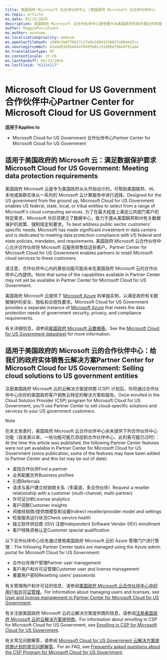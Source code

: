 ```yaml
---
title: 美国政府 Microsoft 云合作伙伴中心 |美国政府 Microsoft 云合作伙伴中心
ms.topic: article
ms.date: 03/15/2019
description: 美国政府 Microsoft 云合作伙伴中心是想要为与美国政府机构开展合作的客户提供 Microsoft 云解决方案的 Microsoft 合作伙伴的业务门户。
author: MaggiePucciEvans
ms.author: evansma
ms.localizationpriority: medium
ms.openlocfilehash: c689e1b8f76b27c27a9e1d94315082fa98ebd3cc
ms.sourcegitcommit: b1ab80345b4e4af649fb8cc51d96d798e0791ade
ms.translationtype: HT
ms.contentlocale: zh-CN
ms.lasthandoff: 04/23/2019
ms.locfileid: "62134217"
---
```

# <a name="partner-center-for-microsoft-cloud-for-us-government"></a><span data-ttu-id="e3ca1-103">Microsoft Cloud for US Government 合作伙伴中心</span><span class="sxs-lookup"><span data-stu-id="e3ca1-103">Partner Center for Microsoft Cloud for US Government</span></span>

<span data-ttu-id="e3ca1-104">**适用于**</span><span class="sxs-lookup"><span data-stu-id="e3ca1-104">**Applies to**</span></span>

-  <span data-ttu-id="e3ca1-105">Microsoft Cloud for US Government 合作伙伴中心</span><span class="sxs-lookup"><span data-stu-id="e3ca1-105">Partner Center for Microsoft Cloud for US Government</span></span>

## <a name="microsoft-cloud-for-us-government-meeting-data-protection-requirements"></a><span data-ttu-id="e3ca1-106">适用于美国政府的 Microsoft 云：满足数据保护要求</span><span class="sxs-lookup"><span data-stu-id="e3ca1-106">Microsoft Cloud for US Government: Meeting data protection requirements</span></span> 

<span data-ttu-id="e3ca1-107">美国政府 Microsoft 云是专为美国政府从头开始设计的，可帮助美国联邦、州、本地或族群实体从一系列的 Microsoft 云计算服务中进行选择。</span><span class="sxs-lookup"><span data-stu-id="e3ca1-107">Designed for the US government from the ground up, Microsoft Cloud for US Government enables US federal, state, local, or tribal entities to select from a range of Microsoft's cloud computing services.</span></span> <span data-ttu-id="e3ca1-108">为了在最大程度上满足公共部门客户的特定需求，Microsoft 斥巨资建立了数据中心，致力于遵从美国联邦和州有关数据保护的政策、强制规定和要求。</span><span class="sxs-lookup"><span data-stu-id="e3ca1-108">To best address public sector customers’ specific needs, Microsoft has made significant investment in data centers and is dedicated to meeting data protection compliance with US federal and state policies, mandates, and requirements.</span></span> <span data-ttu-id="e3ca1-109">美国政府 Microsoft 云合作伙伴中心允许合作伙伴将 Microsoft 云服务转售给这些客户。</span><span class="sxs-lookup"><span data-stu-id="e3ca1-109">Partner Center for Microsoft Cloud for US Government enables partners to resell Microsoft cloud services to these customers.</span></span>

<span data-ttu-id="e3ca1-110">请注意，合作伙伴中心内的某些功能可能尚未在美国政府 Microsoft 云的合作伙伴中心内提供。</span><span class="sxs-lookup"><span data-stu-id="e3ca1-110">Note that some of the capabilities available in Partner Center may not yet be available in Partner Center for Microsoft Cloud for US Government.</span></span>

<span data-ttu-id="e3ca1-111">美国政府 Microsoft 云提供了 [Microsoft Azure](https://azure.microsoft.com/en-us/overview/clouds/government/) 的单独实例，以满足政府有关数据保护的安全、隐私和合规性要求。</span><span class="sxs-lookup"><span data-stu-id="e3ca1-111">Microsoft Cloud for US Government provides a separate instance of [Microsoft Azure](https://azure.microsoft.com/en-us/overview/clouds/government/) that meets the data protection needs of government security, privacy, and compliance requirements.</span></span> 

<span data-ttu-id="e3ca1-112">有关详细信息，请参阅[美国政府 Microsoft 云数据表](https://download.microsoft.com/download/C/9/C/C9CA3002-DFC4-4ADA-841F-DF42AEC042FB/Microsoft_Azure_Government_Datasheet_EN_US.PDF)。</span><span class="sxs-lookup"><span data-stu-id="e3ca1-112">See the [Microsoft Cloud for US Government datasheet](https://download.microsoft.com/download/C/9/C/C9CA3002-DFC4-4ADA-841F-DF42AEC042FB/Microsoft_Azure_Government_Datasheet_EN_US.PDF) for more information.</span></span>

## <a name="partner-center-for-microsoft-cloud-for-us-government-selling-cloud-solutions-to-us-government-entities"></a><span data-ttu-id="e3ca1-113">适用于美国政府的 Microsoft 云的合作伙伴中心：给我们的政府实体销售云解决方案</span><span class="sxs-lookup"><span data-stu-id="e3ca1-113">Partner Center for Microsoft Cloud for US Government: Selling cloud solutions to US government entities</span></span>

<span data-ttu-id="e3ca1-114">注册美国政府 Microsoft 云的云解决方案提供商 (CSP) 计划后，你将通过合作伙伴中心向你的美国政府客户销售云特定的解决方案和服务。</span><span class="sxs-lookup"><span data-stu-id="e3ca1-114">Once enrolled in the Cloud Solution Provider (CSP) program for Microsoft Cloud for US Government, you'll use Partner Center to sell cloud-specific solutions and services to your US government customers.</span></span> 

> [!NOTE]  
> <span data-ttu-id="e3ca1-115">在本文发表时，美国政府 Microsoft 云合作伙伴中心尚未提供下列合作伙伴中心功能（自发表以来，一些功能可能已添加到合作伙伴中心，此列表可能已过时）：</span><span class="sxs-lookup"><span data-stu-id="e3ca1-115">At the time this article was published, the following Partner Center features were not yet available in Partner Center for Microsoft Cloud for US Government (since publication, some of the features may have been added to Partner Center and this list may be out of date):</span></span>

- <span data-ttu-id="e3ca1-116">查找合作伙伴</span><span class="sxs-lookup"><span data-stu-id="e3ca1-116">Find a partner</span></span>
- <span data-ttu-id="e3ca1-117">业务配置文件</span><span class="sxs-lookup"><span data-stu-id="e3ca1-117">Business profiles</span></span>
- <span data-ttu-id="e3ca1-118">引荐</span><span class="sxs-lookup"><span data-stu-id="e3ca1-118">Referrals</span></span>
- <span data-ttu-id="e3ca1-119">请求与客户建立经销商关系（多渠道，多合作伙伴）</span><span class="sxs-lookup"><span data-stu-id="e3ca1-119">Request a reseller relationship with a customer (multi-channel, multi-partner)</span></span>
- <span data-ttu-id="e3ca1-120">许可证分析</span><span class="sxs-lookup"><span data-stu-id="e3ca1-120">License analytics</span></span>
- <span data-ttu-id="e3ca1-121">客户洞察</span><span class="sxs-lookup"><span data-stu-id="e3ca1-121">Customer insights</span></span>
- <span data-ttu-id="e3ca1-122">间接经销商/提供商模型和设置</span><span class="sxs-lookup"><span data-stu-id="e3ca1-122">Indirect reseller/provider model and settings</span></span>
- <span data-ttu-id="e3ca1-123">检查服务运行状况</span><span class="sxs-lookup"><span data-stu-id="e3ca1-123">Check service health</span></span>
- <span data-ttu-id="e3ca1-124">独立软件供应商 (ISV) 注册</span><span class="sxs-lookup"><span data-stu-id="e3ca1-124">Independent Software Vendor (ISV) enrollment</span></span>
- <span data-ttu-id="e3ca1-125">客户特殊资格认定</span><span class="sxs-lookup"><span data-stu-id="e3ca1-125">Customer special qualification</span></span>

<span data-ttu-id="e3ca1-126">以下合作伙伴中心任务通过使用美国政府 Microsoft 云的 Azure 管理门户进行管理：</span><span class="sxs-lookup"><span data-stu-id="e3ca1-126">The following Partner Center tasks are managed using the Azure admin portal for Microsoft Cloud for US Government:</span></span> 

-   <span data-ttu-id="e3ca1-127">合作伙伴用户管理</span><span class="sxs-lookup"><span data-stu-id="e3ca1-127">Partner user management</span></span>
-   <span data-ttu-id="e3ca1-128">客户用户和许可证管理</span><span class="sxs-lookup"><span data-stu-id="e3ca1-128">Customer user and license management</span></span>
-   <span data-ttu-id="e3ca1-129">重置用户密码</span><span class="sxs-lookup"><span data-stu-id="e3ca1-129">Resetting users' passwords</span></span>

<span data-ttu-id="e3ca1-130">有关管理用户和许可证的信息，请参阅[美国政府 Microsoft 云合作伙伴中心中的用户和许可证管理](user-management-in-partner-center-for-microsoft-us-govt-cloud.md)。</span><span class="sxs-lookup"><span data-stu-id="e3ca1-130">For information about managing users and licenses, see [User and license management in Partner Center for Microsoft Cloud for US Government](user-management-in-partner-center-for-microsoft-us-govt-cloud.md).</span></span>

<span data-ttu-id="e3ca1-131">有关注册美国政府 Microsoft 云的云解决方案提供商的信息，请参阅[注册美国政府 Microsoft 云的云解决方案提供商](enroll-in-csp-for-microsoft-us-govt-cloud.md)。</span><span class="sxs-lookup"><span data-stu-id="e3ca1-131">For information about enrolling in CSP for Microsoft Cloud for US Government, see [Enrolling in CSP for Microsoft Cloud for US Government](enroll-in-csp-for-microsoft-us-govt-cloud.md).</span></span>

<span data-ttu-id="e3ca1-132">有关常见问题解答，请参阅 [Microsoft Cloud for US Government 云解决方案提供商计划的常见问题解答](faq-for-us-govt-cloud.md)。</span><span class="sxs-lookup"><span data-stu-id="e3ca1-132">For an FAQ, see [Frequently asked questions about the CSP Program for Microsoft Cloud for US Government](faq-for-us-govt-cloud.md).</span></span>